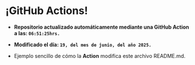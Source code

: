 # ¡GitHub Actions!
* **Repositorio actualizado automáticamente mediante una GitHub Action a las: `06:51:25hrs.`**
* **Modificado el día: `19, del mes de junio, del año 2025.`**

* Ejemplo sencillo de cómo la **Action** modifica este archivo README.md.
